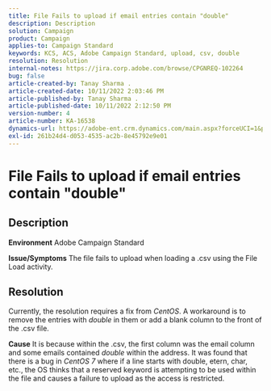 ```yaml
---
title: File Fails to upload if email entries contain "double"
description: Description
solution: Campaign
product: Campaign
applies-to: Campaign Standard
keywords: KCS, ACS, Adobe Campaign Standard, upload, csv, double
resolution: Resolution
internal-notes: https://jira.corp.adobe.com/browse/CPGNREQ-102264
bug: false
article-created-by: Tanay Sharma .
article-created-date: 10/11/2022 2:03:46 PM
article-published-by: Tanay Sharma .
article-published-date: 10/11/2022 2:12:50 PM
version-number: 4
article-number: KA-16538
dynamics-url: https://adobe-ent.crm.dynamics.com/main.aspx?forceUCI=1&pagetype=entityrecord&etn=knowledgearticle&id=323d0582-6d49-ed11-bba2-0022480868ff
exl-id: 261b24d4-d053-4535-ac2b-8e45792e9e01
---
```

# File Fails to upload if email entries contain "double"

## Description

<b>Environment</b>
Adobe Campaign Standard


<b>Issue/Symptoms</b>
The file fails to upload when loading a .csv using the File Load activity.


## Resolution


Currently, the resolution requires a fix from *CentOS*. A workaround is to remove the entries with *double* in them or add a blank column to the front of the .csv file.


<b>Cause</b>
It is because within the .csv, the first column was the email column and some emails contained *double* within the address. It was found that there is a bug in *CentOS 7* where if a line starts with double, etern, char, etc., the OS thinks that a reserved keyword is attempting to be used within the file and causes a failure to upload as the access is restricted.
